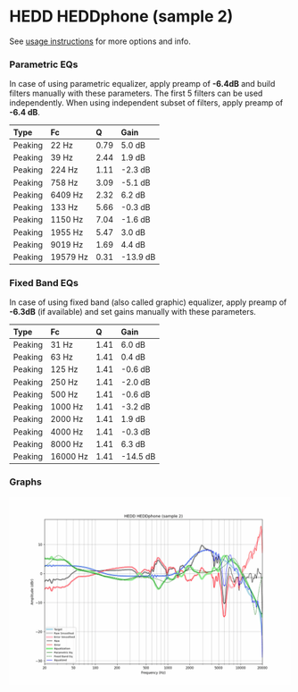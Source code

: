 # HEDD HEDDphone (sample 2)
See [usage instructions](https://github.com/jaakkopasanen/AutoEq#usage) for more options and info.

### Parametric EQs
In case of using parametric equalizer, apply preamp of **-6.4dB** and build filters manually
with these parameters. The first 5 filters can be used independently.
When using independent subset of filters, apply preamp of **-6.4 dB**.

| Type    | Fc       |    Q | Gain     |
|:--------|:---------|:-----|:---------|
| Peaking | 22 Hz    | 0.79 | 5.0 dB   |
| Peaking | 39 Hz    | 2.44 | 1.9 dB   |
| Peaking | 224 Hz   | 1.11 | -2.3 dB  |
| Peaking | 758 Hz   | 3.09 | -5.1 dB  |
| Peaking | 6409 Hz  | 2.32 | 6.2 dB   |
| Peaking | 133 Hz   | 5.66 | -0.3 dB  |
| Peaking | 1150 Hz  | 7.04 | -1.6 dB  |
| Peaking | 1955 Hz  | 5.47 | 3.0 dB   |
| Peaking | 9019 Hz  | 1.69 | 4.4 dB   |
| Peaking | 19579 Hz | 0.31 | -13.9 dB |

### Fixed Band EQs
In case of using fixed band (also called graphic) equalizer, apply preamp of **-6.3dB**
(if available) and set gains manually with these parameters.

| Type    | Fc       |    Q | Gain     |
|:--------|:---------|:-----|:---------|
| Peaking | 31 Hz    | 1.41 | 6.0 dB   |
| Peaking | 63 Hz    | 1.41 | 0.4 dB   |
| Peaking | 125 Hz   | 1.41 | -0.6 dB  |
| Peaking | 250 Hz   | 1.41 | -2.0 dB  |
| Peaking | 500 Hz   | 1.41 | -0.6 dB  |
| Peaking | 1000 Hz  | 1.41 | -3.2 dB  |
| Peaking | 2000 Hz  | 1.41 | 1.9 dB   |
| Peaking | 4000 Hz  | 1.41 | -0.3 dB  |
| Peaking | 8000 Hz  | 1.41 | 6.3 dB   |
| Peaking | 16000 Hz | 1.41 | -14.5 dB |

### Graphs
![](./HEDD%20HEDDphone%20(sample%202).png)